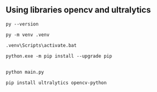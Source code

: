 ## Using libraries opencv and ultralytics
````
py --version

py -m venv .venv

.venv\Scripts\activate.bat

python.exe -m pip install --upgrade pip


python main.py

pip install ultralytics opencv-python

`````